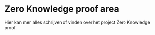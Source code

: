 # Zero Knowledge proof area

Hier kan men alles schrijven of vinden over het project Zero Knowledge proof.
